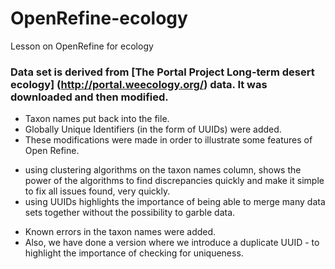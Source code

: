 # OpenRefine-ecology
Lesson on OpenRefine for ecology

### Data set is derived from [The Portal Project Long-term desert ecology] (http://portal.weecology.org/) data. It was downloaded and then modified.
* Taxon names put back into the file.
* Globally Unique Identifiers (in the form of UUIDs) were added.
* These modifications were made in order to illustrate some features of Open Refine.
 - using clustering algorithms on the taxon names column, shows the power of the algorithms to find discrepancies quickly and make it simple to fix all issues found, very quickly.
 - using UUIDs highlights the importance of being able to merge many data sets together without the possibility to garble data.
* Known errors in the taxon names were added.
* Also, we have done a version where we introduce a duplicate UUID - to highlight the importance of checking for uniqueness.

